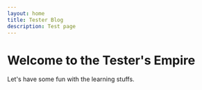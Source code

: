 ```yaml
---
layout: home
title: Tester Blog
description: Test page
---
```

# Welcome to the Tester's Empire
Let's have some fun with the learning stuffs. 

